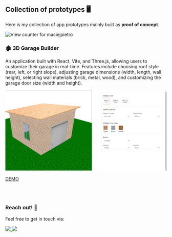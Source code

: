 
## Collection of prototypes 🖥

 Here is my collection of app prototypes mainly built as **proof of concept**.



<img src="https://komarev.com/ghpvc/?username=maciejpietro&color=3178C6&style=for-the-badge&label=Profile+views" alt="View counter for maciejpietro">

###  🏚️ 3D Garage Builder
An application built with React, Vite, and Three.js, allowing users to customize their garage in real-time. Features include choosing roof style (rear, left, or right slope), adjusting garage dimensions (width, length, wall height), selecting wall materials (brick, metal, wood), and customizing the garage door size (width and height).


  <img align="center" src="https://raw.githubusercontent.com/MaciejPietro/prototypes/refs/heads/main/images/garage-builder/app-garage-builder.png" />
<br></br>
<a href="https://jazzy-taiyaki-3d6afa.netlify.app/" target="_blank">
DEMO
</a>


<br></br>


### Reach out! 🌟
 
Feel free to get in touch via:



<a href="mailto:maciejpietrolaj@gmail.com"> 
<img src="https://img.shields.io/static/v1?style=for-the-badge&message=Email&color=0078D4&logo=Microsoft+Outlook&logoColor=FFFFFF&label="</img> 
</a>

<a href="https://www.linkedin.com/in/maciej-pietrolaj/"> 
<img src="https://img.shields.io/static/v1?style=for-the-badge&message=LinkedIn&color=0A66C2&logo=LinkedIn&logoColor=FFFFFF&label="</img> 
</a>

<br></br>
